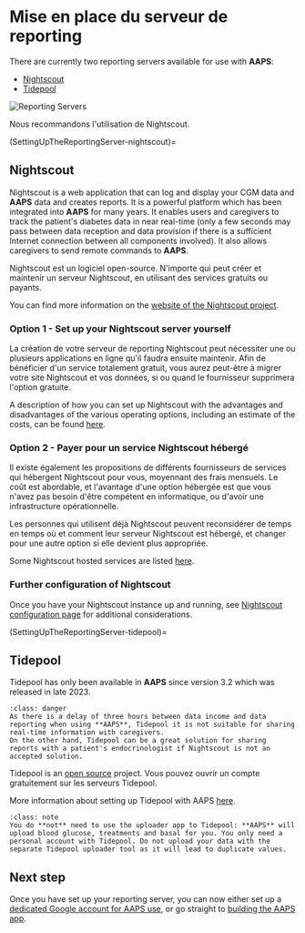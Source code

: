 # Mise en place du serveur de reporting

There are currently two reporting servers available for use with **AAPS**:

- [Nightscout](https://nightscout.github.io/)
- [Tidepool](https://www.tidepool.org/)

![Reporting Servers](../images/Building-the-App/ReportingServer.png)

Nous recommandons l'utilisation de Nightscout.

(SettingUpTheReportingServer-nightscout)=
## Nightscout

Nightscout is a web application that can log and display your CGM data and **AAPS** data and creates reports. It is a powerful platform which has been integrated into **AAPS** for many years. It enables users and caregivers to track the patient's diabetes data in near real-time (only a few seconds may pass between data reception and data provision if there is a sufficient Internet connection between all components involved). It also allows caregivers to send remote commands to **AAPS**.

Nightscout est un logiciel open-source. N'importe qui peut créer et maintenir un serveur Nightscout, en utilisant des services gratuits ou payants.

You can find more information on the [website of the Nightscout project](http://nightscout.github.io/).

### Option 1 - Set up your Nightscout server yourself

La création de votre serveur de reporting Nightscout peut nécessiter une ou plusieurs applications en ligne qu'il faudra ensuite maintenir. Afin de bénéficier d'un service totalement gratuit, vous aurez peut-être à migrer votre site Nightscout et vos données, si ou quand le fournisseur supprimera l'option gratuite.

A description of how you can set up Nightscout with the advantages and disadvantages of the various operating options, including an estimate of the costs, can be found [here](https://nightscout.github.io/nightscout/new_user/#free-diy).

### Option 2 - Payer pour un service Nightscout hébergé

Il existe également les propositions de différents fournisseurs de services qui hébergent Nightscout pour vous, moyennant des frais mensuels. Le coût est abordable, et l'avantage d'une option hébergée est que vous n'avez pas besoin d'être compétent en informatique, ou d'avoir une infrastructure opérationnelle.


Les personnes qui utilisent déjà Nightscout peuvent reconsidérer de temps en temps où et comment leur serveur Nightscout est hébergé, et changer pour une autre option si elle devient plus appropriée.

Some Nightscout hosted services are listed [here](https://nightscout.github.io/nightscout/new_user/#vendors-comparison-table).

### Further configuration of Nightscout

Once you have your Nightscout instance up and running, see [Nightscout configuration page](../SettingUpAaps/Nightscout.md) for additional considerations.

(SettingUpTheReportingServer-tidepool)=
## Tidepool

Tidepool has only been available in **AAPS** since version 3.2 which was released in late 2023.

```{admonition} Tidepool with **AAPS** is only for reporting
:class: danger  
As there is a delay of three hours between data income and data reporting when using **AAPS**, Tidepool it is not suitable for sharing real-time information with caregivers.  
On the other hand, Tidepool can be a great solution for sharing reports with a patient's endocrinologist if Nightscout is not an accepted solution.  
```

Tidepool is an [open source](https://github.com/tidepool-org) project. Vous pouvez ouvrir un compte gratuitement sur les serveurs Tidepool.

More information about setting up Tidepool with AAPS [here](../SettingUpAaps/Tidepool.md).

```{admonition} **AAPS** has a the uploader for Tidepool integrated
:class: note
You do **not** need to use the uploader app to Tidepool: **AAPS** will upload blood glucose, treatments and basal for you. You only need a personal account with Tidepool. Do not upload your data with the separate Tidepool uploader tool as it will lead to duplicate values.  
```

## Next step

Once you have set up your reporting server, you can now either set up a [dedicated Google account for AAPS use](../UsefulLinks/DedicatedGoogleAccountForAaps.md), or go straight to [building the AAPS app](../SettingUpAaps/BuildingAaps.md). 